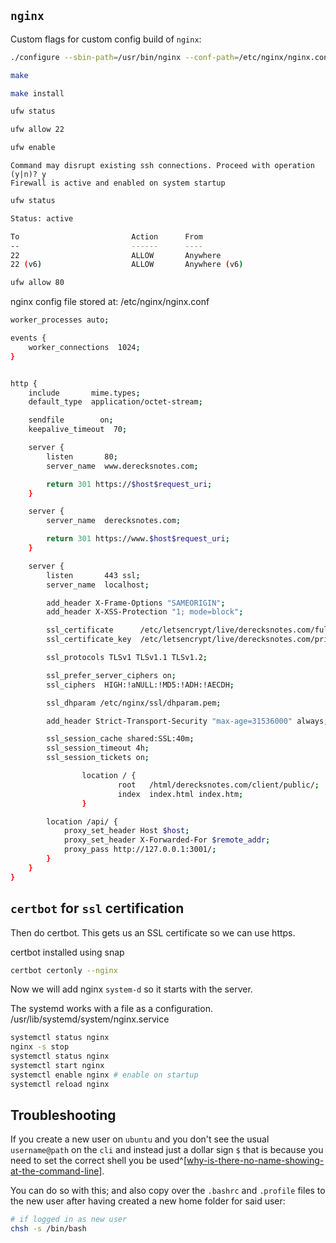 
## `nginx`

Custom flags for custom config build of `nginx`:

```bash
./configure --sbin-path=/usr/bin/nginx --conf-path=/etc/nginx/nginx.conf --error-log-path=/var/log/nginx/error.log --http-log-path=/var/log/nginx/access.log --with-pcre --pid-path=/var/run/nginx.pid --with-http_ssl_module

make

make install

ufw status

ufw allow 22

ufw enable
```
```
Command may disrupt existing ssh connections. Proceed with operation (y|n)? y
Firewall is active and enabled on system startup
```
```bash
ufw status
```
```bash
Status: active

To                         Action      From
--                         ------      ----
22                         ALLOW       Anywhere                  
22 (v6)                    ALLOW       Anywhere (v6)

ufw allow 80
```

nginx config file stored at: /etc/nginx/nginx.conf

```bash
worker_processes auto;

events {
    worker_connections  1024;
}


http {
    include       mime.types;
    default_type  application/octet-stream;

    sendfile        on;
    keepalive_timeout  70;

    server {
        listen       80;
        server_name  www.derecksnotes.com;

        return 301 https://$host$request_uri;
    }

    server {
        server_name  derecksnotes.com;

        return 301 https://www.$host$request_uri;
    }

    server {
        listen       443 ssl;
        server_name  localhost;

        add_header X-Frame-Options "SAMEORIGIN";
        add_header X-XSS-Protection "1; mode=block";

        ssl_certificate      /etc/letsencrypt/live/derecksnotes.com/fullchain.pem;
        ssl_certificate_key  /etc/letsencrypt/live/derecksnotes.com/privkey.pem;

        ssl_protocols TLSv1 TLSv1.1 TLSv1.2;

        ssl_prefer_server_ciphers on;
        ssl_ciphers  HIGH:!aNULL:!MD5:!ADH:!AECDH;

        ssl_dhparam /etc/nginx/ssl/dhparam.pem;

        add_header Strict-Transport-Security "max-age=31536000" always;

        ssl_session_cache shared:SSL:40m;
        ssl_session_timeout 4h;
        ssl_session_tickets on;

                location / {
                        root   /html/derecksnotes.com/client/public/;
                        index  index.html index.htm;
                }

        location /api/ {
            proxy_set_header Host $host;
            proxy_set_header X-Forwarded-For $remote_addr;
            proxy_pass http://127.0.0.1:3001/;
        }
    }
}
```

## `certbot` for `ssl` certification

Then do certbot. This gets us an SSL certificate so we can use https.

certbot installed using snap

```bash
certbot certonly --nginx
```

Now we will add nginx `system-d` so it starts with the server.


The systemd works with a file as a configuration.
/usr/lib/systemd/system/nginx.service

```bash
systemctl status nginx
nginx -s stop
systemctl status nginx
systemctl start nginx
systemctl enable nginx # enable on startup
systemctl reload nginx
```

## Troubleshooting

If you create a new user on `ubuntu` and you don't see the usual `username@path` on the `cli` and instead just a dollar sign `$` that is because you need to set the correct shell you be used^[[why-is-there-no-name-showing-at-the-command-line](https://askubuntu.com/questions/388440/why-is-there-no-name-showing-at-the-command-line)].

You can do so with this; and also copy over the `.bashrc` and `.profile` files to the new user after having created a new home folder for said user:

```bash
# if logged in as new user
chsh -s /bin/bash
```